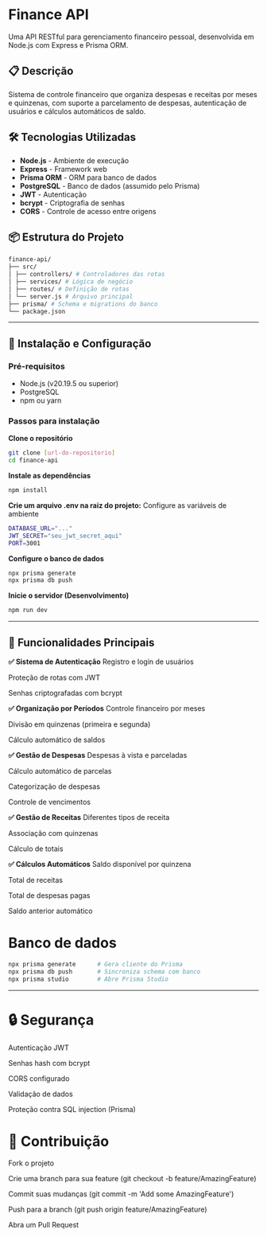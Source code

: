 # Finance API

Uma API RESTful para gerenciamento financeiro pessoal, desenvolvida em Node.js com Express e Prisma ORM.

## 📋 Descrição

Sistema de controle financeiro que organiza despesas e receitas por meses e quinzenas, com suporte a parcelamento de despesas, autenticação de usuários e cálculos automáticos de saldo.

## 🛠 Tecnologias Utilizadas

- **Node.js** - Ambiente de execução
- **Express** - Framework web
- **Prisma ORM** - ORM para banco de dados
- **PostgreSQL** - Banco de dados (assumido pelo Prisma)
- **JWT** - Autenticação
- **bcrypt** - Criptografia de senhas
- **CORS** - Controle de acesso entre origens

## 📦 Estrutura do Projeto

```bash
finance-api/
├── src/
│ ├── controllers/ # Controladores das rotas
│ ├── services/ # Lógica de negócio
│ ├── routes/ # Definição de rotas
│ └── server.js # Arquivo principal
├── prisma/ # Schema e migrations do banco
└── package.json
```

---

## 🚀 Instalação e Configuração

### Pré-requisitos
- Node.js (v20.19.5 ou superior)
- PostgreSQL
- npm ou yarn

### Passos para instalação
**Clone o repositório**
```bash
git clone [url-do-repositorio]
cd finance-api
```
   
**Instale as dependências**
```bash
npm install
```

**Crie um arquivo .env na raiz do projeto:** Configure as variáveis de ambiente
```bash
DATABASE_URL="..."
JWT_SECRET="seu_jwt_secret_aqui"
PORT=3001
```

**Configure o banco de dados**
```bash
npx prisma generate
npx prisma db push
```

**Inicie o servidor (Desenvolvimento)**
```bash
npm run dev
```

---

## 🎯 Funcionalidades Principais
**✅ Sistema de Autenticação**
Registro e login de usuários

Proteção de rotas com JWT

Senhas criptografadas com bcrypt

**✅ Organização por Períodos**
Controle financeiro por meses

Divisão em quinzenas (primeira e segunda)

Cálculo automático de saldos

**✅ Gestão de Despesas**
Despesas à vista e parceladas

Cálculo automático de parcelas

Categorização de despesas

Controle de vencimentos

**✅ Gestão de Receitas**
Diferentes tipos de receita

Associação com quinzenas

Cálculo de totais

**✅ Cálculos Automáticos**
Saldo disponível por quinzena

Total de receitas

Total de despesas pagas

Saldo anterior automático

# Banco de dados
```bash
npx prisma generate      # Gera cliente do Prisma
npx prisma db push       # Sincroniza schema com banco
npx prisma studio        # Abre Prisma Studio
```

---

# 🔒 Segurança
Autenticação JWT

Senhas hash com bcrypt

CORS configurado

Validação de dados

Proteção contra SQL injection (Prisma)

# 🤝 Contribuição
Fork o projeto

Crie uma branch para sua feature (git checkout -b feature/AmazingFeature)

Commit suas mudanças (git commit -m 'Add some AmazingFeature')

Push para a branch (git push origin feature/AmazingFeature)

Abra um Pull Request
